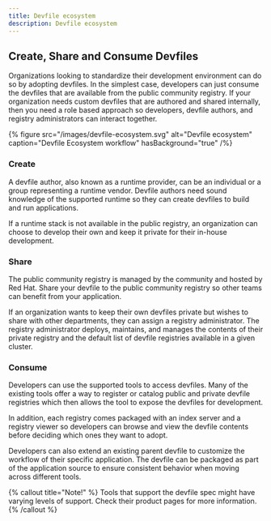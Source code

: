```yaml
---
title: Devfile ecosystem
description: Devfile ecosystem
---
```


## Create, Share and Consume Devfiles

Organizations looking to standardize their development environment can do so by adopting devfiles. In the simplest case, developers can just consume the devfiles that are available from the public community registry. If your organization needs custom devfiles that are authored and shared internally, then you need a role based approach so developers, devfile authors, and registry administrators can interact together.

{% figure src="/images/devfile-ecosystem.svg" alt="Devfile ecosystem" caption="Devfile Ecosystem workflow" hasBackground="true" /%}

### Create

A devfile author, also known as a runtime provider, can be an individual or a group representing a runtime vendor. Devfile authors need sound knowledge of the supported runtime so they can create devfiles to build and run applications.

If a runtime stack is not available in the public registry, an organization can choose to develop their own and keep it private for their in-house development.

### Share

The public community registry is managed by the community and hosted by Red Hat. Share your devfile to the public community registry so other teams can benefit from your application.

If an organization wants to keep their own devfiles private but wishes to share with other departments, they can assign a registry administrator. The registry administrator deploys, maintains, and manages the contents of their private registry and the default list of devfile registries available in a given cluster.

### Consume

Developers can use the supported tools to access devfiles. Many of the existing tools offer a way to register or catalog public and private devfile registries which then allows the tool to expose the devfiles for development.

In addition, each registry comes packaged with an index server and a registry viewer so developers can browse and view the devfile contents before deciding which ones they want to adopt.

Developers can also extend an existing parent devfile to customize the workflow of their specific application. The devfile can be packaged as part of the application source to ensure consistent behavior when moving across different tools.

{% callout title="Note!" %}
Tools that support the devfile spec might have varying levels of support. Check their product pages for more information.
{% /callout %}
